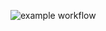 ![example workflow](https://github.com/stwilkins/tv-devops=assessment-stwilkins/actions/workflows/ci_deploy.yml/badge.svg)